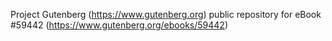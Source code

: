 Project Gutenberg (https://www.gutenberg.org) public repository for
eBook #59442 (https://www.gutenberg.org/ebooks/59442)
